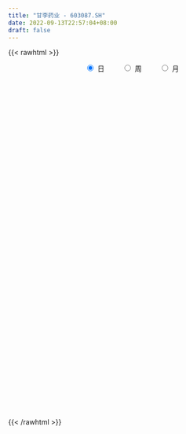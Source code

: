 ```yaml
---
title: "甘李药业 - 603087.SH"
date: 2022-09-13T22:57:04+08:00
draft: false
---
```

{{< rawhtml >}}
    <div style="text-align: center">
        <label style="padding: 1rem;"><input style="margin-right: .5rem" type="radio" name="period" value="D" checked onclick="period_change(this)">日</label>
        <label style="padding: 1rem;"><input style="margin-right: .5rem" type="radio" name="period" value="W" onclick="period_change(this)">周</label>
        <label style="padding: 1rem;"><input style="margin-right: .5rem" type="radio" name="period" value="M" onclick="period_change(this)">月</label>
    </div>
    <div id="chart" style="height: 700px;"></div> 
    <script type="text/javascript">
        const D_v = [45374.05,24464.34,29355.8,53373.84,29315.95,22360.9,14205.19,24825.84,19971.85,15390.8,32191.01,26896.77,29300.33,23049.89,16566.77,22413.13,19061.93,13677.38,20020.02,19465.31,14912.47,16420.29,21993.73,35393.45,21901.98,20282.53,14400.65,9972.54,12718.72,17816.67,30798.23,32948.5,18844.21,19585.31,26246.34,12609.03,16088.64,12137.6,17803.6,11209.15,12378.54,15564.5,13321.1,18346.59,12881.72,25935.8,17657.59,15077.61,17297.18,22917.56,16033.09,12925.66,7371.79,6956.99,10899.66,11182.89,8148.92,7611.0,8315.66,15093.79,23674.26,37574.7,16049.67,12832.89,12739.24,11190.66,8675.81,10751.76,9579.58,11198.13,7270.02,8170.3,14810.31,24939.06,16383.15,32228.49,23124.83,20383.46,19842.15,22817.37,35961.85,27612.09,21386.94,21980.99,35674.36,54474.71,40689.74,28255.15,33873.41,40817.21,63130.26,47433.5,45920.79,85277.79,54655.07,53377.55,54035.98,37147.25,28574.67,24919.33,28128.26,30730.35,44829.43,51350.44,41486.83,29259.61,24139.47,29704.29,25092.83,20540.59,20429.09,24488.84,25642.52,25359.81,28179.42,31616.84,28174.41,32778.06,23789.52,15301.96,19367.09,13417.34,17011.25,12811.41,12200.64,11476.84,26348.51,15525.85,19279.12,17318.61,10239.79,12646.95,9880.09,12696.52,7825.4,7078.4,12611.6,14786.85,9817.06,8116.76,7520.65,6585.69,12886.11,8271.69,12214.44,10295.55,14000.37,10654.86,8635.5,9655.95,7437.42,7258.3,11267.33,9568.87,6914.61,8952.08,8130.75,10454.44,22721.02,12082.88,9681.22,16690.09,16495.07,11134.75,21167.57,14741.57,18587.85,23282.53,12250.04,18546.76,10524.17,9219.59,7532.82,13128.99,21104.2,10065.43,10105.19,10371.26,10778.82,8038.04,13686.37,20359.11,12123.56,15464.09,15873.09,23410.69,16352.5,13403.94,9861.35,11166.08,10596.32,10741.45,9903.18,10557.18,15727.18,8058.87,9930.4,28110.9,12286.66,10712.73,9405.12,12145.34,13453.98,14211.38,26892.76,42462.68,22408.71,16233.03,18856.99,46588.57,19363.84,19633.27,20793.0,21437.84,23851.69,56880.28,49113.58,52957.92,53877.2,68438.3,80928.23,138276.47,92715.76,93395.37,47890.43,49586.75,44301.1,53331.86,57962.25,62992.04,46375.26,42190.7,32358.1,69038.92,41578.08,56779.15,39521.08,29597.83,33604.11,45033.72,24158.21,133959.46,92318.07,40399.59,61217.25,98959.99,62787.8,45614.59,49148.18,32959.04,50579.68,35774.58,28898.22,31191.63,32960.28,29783.26,42172.44,21692.82,28319.76,22538.47,23902.83,27111.8,42597.56,29172.02,21837.15,21939.8,45497.7,29570.78,24797.99,24784.36,55360.63,42908.37,27076.8,23013.98,24817.9,29414.12,25609.76,15932.63,24045.57,23161.36,60958.62,43370.09,27246.54,46490.77,43041.11,33299.4,35376.11,35833.2,31804.33,25172.55,47421.04,36546.82,18644.54,41666.76,30928.28,32024.82,57461.58,94265.01,55805.38,59819.96,28725.63,35472.64,40289.91,48816.31,107517.0,194179.02,137793.72,106145.12,53786.62,68119.07,41431.65,54671.42,40556.25,34650.16,70021.8,90666.09,60857.65,39152.48,44499.71,28661.05,41234.7,35194.88,21349.17,26769.13,25225.41,31678.83,32248.94,30178.1,26296.79,27441.27,24817.11,56161.25,43336.5,29105.0,35940.91,28532.44,37011.94,39449.3,49640.93,58503.27,30077.33,38497.08,30901.06,39297.29,49537.9,29934.21,30810.42,21942.33,25500.96,22832.31,20787.05,26309.91,26081.48,24091.12,43383.61,23387.02,25253.56,38046.11,36452.23,40353.58,53863.58,32626.49,30700.87,59473.71,44686.62,29572.47,44787.28,26719.73,30267.8,44362.4,48435.95,55950.53,53332.85,37709.79,80212.07,43707.63,48322.29,60368.34,52777.59,34584.62,33376.92,30388.98,36519.65,42396.43,36079.14,27322.9,29641.14,46993.57,56545.18,33996.0,30501.2,44718.45,46323.36,35231.37,33926.34,20315.2,20014.0,22639.45,21446.04,35385.6,37718.95,43889.33,29421.84,47512.88,36921.08,48723.41,45040.06,52241.94,47024.95,28009.9,20058.56,27351.2,41412.71,29739.54,25362.52,31514.52,21449.0,23170.65,23393.55,39644.01,23635.81,56385.35,32354.07,34981.82,32096.12,24288.91,45698.13,34537.79,28745.64,46558.34,51027.29,57014.44,45330.0,46814.59,33362.18,34383.74,53215.1,40240.62,58309.54,49642.38,43692.51,43372.5,31385.52,73768.09,63472.9,38471.14,86841.29,58755.15,49823.33,81321.56,77910.08,55272.72,49365.76,36223.6,48892.18,47983.94,27860.87,28198.18,140302.35,49911.9,31521.99,59452.0,28649.6,45749.94,22556.47,36422.12,17586.89,26111.86,35988.35,27013.21,59384.17,30341.8,26527.66,33091.67,24208.7,17179.53,21136.36,26611.19,24640.7,21299.67,18921.81,20690.24,26175.66,22484.36,37594.72,51724.76,54292.29,55442.64,41733.19,33095.88,33927.27,37838.73,33594.68,22191.06,57067.89,33207.45,32291.85,28371.08,37054.54,38962.48]
const D_histogram = [0.0,0.0510541311,-0.2101092037,-0.8633931929,-1.0331769088,-1.2166796502,-1.2968330795,-1.0433992204,-1.0148977265,-0.9651017302,-1.3184606468,-1.7555617521,-1.9061676203,-1.7685996018,-1.5218752209,-1.4574295542,-1.2520185706,-1.1461334489,-0.8088154755,-0.4360911517,-0.2786142852,-0.1162517308,0.1991945322,0.6580563196,0.8302568916,0.5597846333,0.3687335693,0.311303632,0.5198916885,0.8933060271,1.4626528825,1.8369998784,2.0346814789,2.1959771148,1.8257812019,1.6507956568,1.4963610474,1.1425125173,0.6017629627,0.2758913454,0.2415538333,0.0548746411,-0.0568078906,-0.3707705643,-0.5989329575,-0.1128805471,0.2633661565,0.5064308436,0.3885565605,0.4549884544,0.3522608649,0.0938446503,-0.0452431166,-0.1053346788,-0.2471780428,-0.4571517091,-0.5293003886,-0.501140028,-0.4378835129,-0.5055570807,-0.7692961155,-1.2028874797,-1.6083395885,-1.8276446128,-1.6689163417,-1.3690203842,-1.1629990089,-0.863145161,-0.5112105461,-0.1815689787,-0.0174220556,0.1033539631,0.393319267,0.6724003136,1.0038017361,1.5614870764,1.8555139037,2.0814285442,2.0298085598,1.9414374171,2.0038230385,1.9550278459,1.9425005455,1.9042622428,2.1156072861,1.7335822482,1.7040956065,1.4350241353,1.611189796,2.0101183314,2.8563045668,3.258678334,3.9312704401,3.5209432399,3.941234326,3.8734390291,2.4976143246,1.4156204277,0.4404612004,-0.4335749838,-0.679861324,-0.7064880533,-0.0882708035,-0.013868099,-0.7570754093,-1.3785548804,-2.1349910729,-2.7732280059,-2.519026252,-2.3576039289,-2.4750407577,-2.7605691626,-2.5634934898,-2.0933081318,-1.3690732962,-0.6276640368,-0.3692218028,-0.6789183302,-1.2178028255,-1.3970623521,-1.6810355018,-1.9844817646,-2.3862787062,-2.227799473,-2.2146906667,-2.094330987,-2.5049797436,-2.5504944122,-2.8522616027,-3.0019525232,-2.8221031179,-2.4138111909,-2.1124485167,-2.0039620534,-1.6818053555,-1.3032349463,-0.7651434292,-0.2147958591,0.157243372,0.4723277568,0.5050147594,0.6386337372,0.9336303172,1.1373227124,1.2973207518,1.5213342363,1.8538619155,1.9308896633,1.7850911797,1.6372210386,1.4984542284,1.1969446226,0.5895284811,0.4309710187,0.3185719322,0.1171019862,-0.0335366882,0.0311564343,0.4960253879,0.6967355773,0.7752879774,0.9373152829,0.80726659,0.7773727775,1.0640436989,1.0926128014,0.9822241777,0.3390112565,-0.1208439346,-0.6360361305,-0.7681678584,-0.8659546831,-0.9325622485,-0.6651325887,-0.2627411343,-0.0425896089,0.0710391224,0.0454125412,-0.1664504208,-0.2295628556,-0.0418090936,0.2896066096,0.4600989305,0.4099750635,0.4791752358,0.6918359928,0.5541118551,0.2754821841,0.0980125782,-0.1212056173,-0.2252731304,-0.1229240882,-0.1017751627,-0.1860044302,-0.4782239553,-0.5831797717,-0.721560811,-1.2032070619,-1.3672165318,-1.2885147787,-1.2292683857,-1.28462854,-0.9662881551,-0.7606951034,-0.7949959815,-1.0596488016,-1.0899087336,-1.0859716709,-1.0730098955,-1.3091724845,-1.3344821692,-1.3528148655,-1.3282686134,-1.2285191346,-1.0617265369,-1.1138687438,-1.1767093706,-1.2530429244,-1.3482068833,-1.4464737105,-1.3282771259,-0.8465541733,-0.7531692778,-0.9561436963,-1.072951177,-0.921689299,-0.7620359913,-0.6031173775,-0.2780313599,0.1048030088,0.4173714015,0.5875133833,0.6530216511,1.03603651,1.3065247234,1.5403802733,1.6251006884,1.5686340213,1.6279135689,1.536580845,1.3993579722,1.581353281,1.369542902,1.2513747606,1.4083931896,1.7162412251,1.7743830401,1.6197821646,1.5730144472,1.4644273827,1.4502739472,1.3293729403,1.1378526013,1.0243876443,0.849864081,0.6525782637,0.3637263513,0.200912482,-0.0126722855,-0.0968824094,-0.2555501007,-0.2796785876,-0.0490995759,0.0808990242,0.1312839946,0.1849877424,0.3747427489,0.4130561333,0.2673451073,0.3266649545,0.4863892888,0.4927943865,0.4705660901,0.4381417853,0.3062159761,0.1117606259,-0.1259879694,-0.217301093,-0.3321646265,-0.4460762211,-0.6934400639,-0.9122604533,-0.9937028846,-1.1739582681,-1.1596010697,-1.0481775568,-0.9636060707,-0.9217145743,-0.7669086322,-0.5738625888,-0.3133297499,-0.2251047329,-0.1105064319,0.0589007549,0.2000394004,0.2568929698,0.3811586853,0.5945390901,0.6719063923,0.576111398,0.5305672116,0.4857886575,0.4599609115,0.4954563551,0.6761643926,1.0377066502,1.1447445932,1.0132063452,0.8975398256,0.6388477001,0.4679026506,0.394312084,0.3368371954,0.2763922709,0.3602141979,0.4526635109,0.454659339,0.4141360291,0.2632654536,0.1845572933,0.0060893487,-0.1745102594,-0.2617033858,-0.2220043693,-0.2664437771,-0.2751669833,-0.2029836228,-0.1331887017,-0.1486562657,-0.176848099,-0.1645474281,-0.0428973085,-0.0408687433,-0.0302287041,-0.0006401448,0.0022611126,0.0469902947,0.0854902296,-0.010400791,-0.2320618821,-0.3736238336,-0.5020192616,-0.5613186029,-0.6380159447,-0.7992771505,-0.8743543739,-0.9807439033,-0.9406791448,-0.9619383317,-0.8964355479,-0.7715608817,-0.6097934263,-0.426887147,-0.2808282312,-0.2918782653,-0.2820939568,-0.1844543797,-0.1366405737,-0.1088499334,-0.0392967984,0.1441349937,0.1911646536,0.2767961751,0.1906879604,0.2294831613,0.2999744681,0.3840387769,0.4598411088,0.4469475128,0.4202379055,0.2800118991,0.0108928478,-0.2687714845,-0.3866099505,-0.2076985409,-0.1452567565,-0.2666099608,-0.2434751609,-0.1387322109,-0.0046060457,0.0981584977,0.1188576531,0.1850430308,0.2586162249,0.2130346607,0.1431745388,0.0786637158,0.149619884,0.1974006923,0.2021739035,0.2073595432,0.1073982622,-0.0413463622,-0.1949068196,-0.1834474634,-0.2091383498,-0.1714133684,-0.1095673558,-0.0553785679,-0.0789030571,-0.0469772556,-0.1343870351,-0.1947027357,-0.4277982982,-0.5977268311,-0.5627162958,-0.5733907343,-0.3708787681,-0.1089722382,0.0547887123,0.1840623127,0.2940963086,0.3658493487,0.4651729137,0.4989290245,0.4548586522,0.3939141535,0.3438355797,0.2928364384,0.3268674685,0.3682687914,0.2096161686,0.1503927403,0.1415733567,0.1408733685,0.1807159675,0.2600619641,0.3198487913,0.3801057785,0.4283360476,0.4795635139,0.5135748755,0.4693862028,0.4827290262,0.4633232396,0.4393069508,0.4305275386,0.4314154539,0.4871106117,0.4569798831,0.3812512245,0.2813198926,0.2295284254,0.3039139111,0.3194136578,0.3188006156,0.3335591574,0.3659910437,0.3029431474,0.3817760904,0.3518051519,0.2824871115,0.1461864495,0.0857570305,0.0503275236,-0.119575996,-0.2363125561,-0.287539903,-0.6038822299,-0.7506219671,-0.7688913952,-0.6394721094,-0.5427884935,-0.5183173992,-0.5009185812,-0.4883610856,-0.4477507694,-0.3932185407,-0.3938259057,-0.3846682405,-0.4717398054,-0.5030818034,-0.4239518272,-0.2494058846,-0.1104286258,-0.0077988004,0.0213763667,0.1005744711,0.1786652864,0.1883817232,0.172810835,0.1615961979,0.1137646026,0.066290155,0.0175481011,-0.0518095029,-0.1469272023,-0.2113882451,-0.2374570993,-0.2350019817,-0.1772474304,-0.148720829,-0.1249921243,-0.0816171284,-0.1065117112,-0.1005346063,-0.0746537401,-0.0764129235,-0.0077997754,0.0904933466]
const D_fast = [0.0,0.0638176638,-0.2498729718,-1.1190052593,-1.5470832024,-2.0347558564,-2.4391175555,-2.4465335016,-2.6717564393,-2.8632358756,-3.5462099538,-4.4222014971,-5.0493492704,-5.3539311524,-5.4876755767,-5.7875872986,-5.8951809576,-6.0758291981,-5.9407150936,-5.6770135577,-5.5891902626,-5.4558906408,-5.0906457447,-4.4672698775,-4.0875050826,-4.2180311825,-4.3168988542,-4.2965028835,-3.9579419049,-3.3612010596,-2.4261909835,-1.592594018,-0.8862420478,-0.1759521332,-0.0897027456,0.1480106235,0.367666276,0.2994458752,-0.0908629388,-0.3477617197,-0.3217107735,-0.4946713053,-0.6205558097,-1.0272111245,-1.4051067571,-0.9472744834,-0.5051862407,-0.1355138427,-0.1562489856,0.0239300219,0.0092676486,-0.2256874034,-0.3760859495,-0.4625111814,-0.6661490561,-0.9904106497,-1.1948844264,-1.2920090728,-1.3382234359,-1.5322862739,-1.9883493376,-2.7226625716,-3.5301995775,-4.2064157551,-4.4649165694,-4.5072757079,-4.5920040848,-4.5079365273,-4.2838045488,-3.9995552261,-3.8397638169,-3.6931493074,-3.3048541868,-2.8576730617,-2.2753212052,-1.3272640959,-0.5693587926,0.1769129839,0.6327451395,1.029733351,1.5930747321,2.0330365009,2.5061343369,2.9439615949,3.6842084597,3.7355789839,4.1321162438,4.2218008065,4.8007639162,5.7022220344,7.2624844116,8.4795277622,10.1349374784,10.6048460881,12.0104457558,12.9110102161,12.1595890928,11.4315003028,10.5664563756,9.5840264455,9.1677747743,8.9645260317,9.5606755805,9.6316112603,8.6991350977,7.7330169064,6.4428329457,5.1112890113,4.7357342022,4.3077555431,3.5715585248,2.5958878293,2.1520901297,2.0989484547,2.4809149662,3.0654082164,3.2315449997,2.7521188898,1.9087836881,1.3802585735,0.6760265484,-0.1235401556,-1.1219067737,-1.5203774088,-2.0609412692,-2.4641643362,-3.5010580288,-4.1841963004,-5.1990288915,-6.0992079428,-6.624884317,-6.8200451877,-7.0467946427,-7.4392986927,-7.5375933337,-7.4848316611,-7.1380260013,-6.641377396,-6.2300273218,-5.7968609979,-5.6379203054,-5.3446428933,-4.816238734,-4.3282156607,-3.8438874333,-3.2395403899,-2.4435472317,-1.8837970681,-1.5833227568,-1.3218876382,-1.0860408913,-1.0883143415,-1.5483483627,-1.5991630704,-1.6319191739,-1.8041136233,-1.9631364698,-1.8906542387,-1.3017789382,-0.9268848544,-0.6545104599,-0.2581543337,-0.1863863791,-0.0219369973,0.5307448489,0.8324671517,0.9676345724,0.4091744653,-0.0808917094,-0.7550929379,-1.0792666304,-1.3935421259,-1.6932902535,-1.5921437408,-1.25543757,-1.0459334468,-0.914544935,-0.9288183808,-1.182293948,-1.3027970967,-1.1254956081,-0.7216782525,-0.436161199,-0.3837913001,-0.1947973189,0.1908224364,0.1916262624,-0.0181328626,-0.1710993239,-0.4206189238,-0.5810047195,-0.5093866993,-0.5136815645,-0.6444119396,-1.0561874535,-1.3069382128,-1.6257094549,-2.4081574712,-2.9139710741,-3.1573980157,-3.4054687191,-3.7819860084,-3.7052176623,-3.6897983864,-3.9228482599,-4.4524132803,-4.7551503957,-5.0227062508,-5.2779969493,-5.8414526595,-6.2003828864,-6.5569192992,-6.8644402003,-7.0718205052,-7.1704595417,-7.5010689345,-7.858086904,-8.2476811889,-8.6798968686,-9.1397821235,-9.3536548203,-9.083570411,-9.178477835,-9.6204881776,-10.0055334525,-10.0846938992,-10.1155495894,-10.10741032,-9.8518321423,-9.4427970214,-9.0258857783,-8.7088654508,-8.4801017702,-7.8380777838,-7.2409583895,-6.6220077713,-6.1310121841,-5.7953203459,-5.3290624061,-5.0362499186,-4.8236332984,-4.2462996694,-4.1157243229,-3.9210487741,-3.4119320477,-2.6750237059,-2.1732861309,-1.9229414653,-1.5764555709,-1.3189357896,-0.9705207383,-0.7590785102,-0.6661356989,-0.5235037448,-0.4855612879,-0.5197025392,-0.7176228638,-0.8302086126,-1.0469614515,-1.1553921777,-1.3779473942,-1.471995528,-1.2536914103,-1.1034680542,-1.0202620851,-0.9203114017,-0.6368707079,-0.4952932902,-0.5741680394,-0.4331819535,-0.151860297,-0.0222566027,0.0731566234,0.1502677649,0.0948959497,-0.0716192439,-0.3408648316,-0.4865032285,-0.6844079186,-0.9098385684,-1.3305624272,-1.7774479299,-2.1073160824,-2.5810610329,-2.856604102,-3.0072249783,-3.1635550098,-3.3520921569,-3.389013373,-3.3394329767,-3.1572325754,-3.1252837416,-3.0383120485,-2.854179673,-2.6630311774,-2.5419543655,-2.3223989788,-1.9603838014,-1.7150399011,-1.6668070459,-1.5797094295,-1.5030408191,-1.4138783373,-1.2545188049,-0.9047696693,-0.2838007491,0.1094233422,0.2311866805,0.3399051172,0.2409249168,0.1869555299,0.2119429843,0.2386773946,0.2473305378,0.4212060142,0.626821205,0.7424818678,0.8054925652,0.7204383531,0.6878695162,0.5109239087,0.2866967358,0.1340777629,0.1182756871,0.007225335,-0.070289617,-0.0488521621,-0.0123544165,-0.0649860469,-0.1373899049,-0.1662260911,-0.0553002986,-0.0634889193,-0.0604060561,-0.030977533,-0.0275109974,0.0289657583,0.0888382506,-0.0096529676,-0.2893295294,-0.5242974392,-0.7781976826,-0.9778266747,-1.2140280027,-1.5751084961,-1.8687743129,-2.2203498182,-2.4154548458,-2.6771986157,-2.8358047189,-2.9038202731,-2.8945011743,-2.8183166817,-2.7424648237,-2.8264844241,-2.8872236048,-2.8356976226,-2.82204396,-2.8214658031,-2.7617368677,-2.5422713271,-2.4474505039,-2.2926199386,-2.3310561631,-2.2348901719,-2.0894052481,-1.9093312451,-1.718568636,-1.6197253538,-1.5413754848,-1.6115985163,-1.8779943557,-2.2248515591,-2.4393425127,-2.3123557383,-2.2862281431,-2.4742338376,-2.5119678279,-2.4419079306,-2.3089332768,-2.181629109,-2.1312155404,-2.0187694049,-1.8805421546,-1.8728650536,-1.9069315408,-1.9517764349,-1.8434152957,-1.7462843143,-1.6909676272,-1.6339421018,-1.7070538171,-1.8661350321,-2.0684221945,-2.1028247041,-2.1808001779,-2.1859285386,-2.1514743649,-2.111130219,-2.1543804725,-2.1341989848,-2.2552055232,-2.3641969076,-2.7042420447,-3.0236022854,-3.1292708241,-3.2832929461,-3.173500672,-2.9388372017,-2.761379073,-2.5860898945,-2.4025318214,-2.2393164442,-2.0236996507,-1.8652112837,-1.795566993,-1.7580329533,-1.7221526322,-1.6999426639,-1.5841947668,-1.450726246,-1.5569748266,-1.5786000698,-1.5520261142,-1.5175077603,-1.4324861695,-1.2881246819,-1.1483756568,-0.993092225,-0.837777944,-0.6666595992,-0.5042545187,-0.4310966407,-0.2970715608,-0.2006465375,-0.1148360885,-0.0159836161,0.0927581627,0.2702309733,0.3543452156,0.373929363,0.3443280043,0.3499186435,0.500282607,0.5956357681,0.6747228798,0.7728712109,0.8968008582,0.9094887487,1.0837657143,1.1417460637,1.1430498012,1.0432957516,1.0043055903,0.9814579642,0.7816604457,0.6058457465,0.4827334239,0.0154205395,-0.3189746894,-0.5294669664,-0.5599157079,-0.5989292153,-0.7040374708,-0.8118682981,-0.9214010739,-0.9927284501,-1.0365008566,-1.135564698,-1.2225740929,-1.4275806092,-1.584693058,-1.6115510387,-1.4993565672,-1.3879864649,-1.2873063395,-1.2527870807,-1.1484453585,-1.0256882217,-0.9688763541,-0.9412445336,-0.9120601211,-0.9314505658,-0.9623524747,-1.0067075033,-1.089017483,-1.2208669829,-1.3381750871,-1.4236082161,-1.4799035939,-1.4664609003,-1.4751145061,-1.4826338325,-1.4596631187,-1.5111856292,-1.5303421759,-1.5231247447,-1.5439871591,-1.4773239548,-1.3564074962]
const D_slow = [0.0,0.0127635328,-0.0397637682,-0.2556120664,-0.5139062936,-0.8180762061,-1.142284476,-1.4031342811,-1.6568587128,-1.8981341453,-2.227749307,-2.666639745,-3.1431816501,-3.5853315506,-3.9658003558,-4.3301577443,-4.643162387,-4.9296957492,-5.1318996181,-5.240922406,-5.3105759773,-5.33963891,-5.289840277,-5.1253261971,-4.9177619742,-4.7778158158,-4.6856324235,-4.6078065155,-4.4778335934,-4.2545070866,-3.888843866,-3.4295938964,-2.9209235267,-2.371929248,-1.9154839475,-1.5027850333,-1.1286947714,-0.8430666421,-0.6926259014,-0.6236530651,-0.5632646068,-0.5495459465,-0.5637479191,-0.6564405602,-0.8061737996,-0.8343939364,-0.7685523972,-0.6419446863,-0.5448055462,-0.4310584326,-0.3429932164,-0.3195320538,-0.3308428329,-0.3571765026,-0.4189710133,-0.5332589406,-0.6655840377,-0.7908690447,-0.900339923,-1.0267291932,-1.219053222,-1.519775092,-1.9218599891,-2.3787711423,-2.7960002277,-3.1382553237,-3.429005076,-3.6447913662,-3.7725940027,-3.8179862474,-3.8223417613,-3.7965032705,-3.6981734538,-3.5300733754,-3.2791229413,-2.8887511722,-2.4248726963,-1.9045155603,-1.3970634203,-0.911704066,-0.4107483064,0.0780086551,0.5636337914,1.0396993521,1.5686011736,2.0019967357,2.4280206373,2.7867766712,3.1895741202,3.692103703,4.4061798447,5.2208494282,6.2036670382,7.0839028482,8.0692114297,9.037571187,9.6619747682,10.0158798751,10.1259951752,10.0176014292,9.8476360983,9.6710140849,9.6489463841,9.6454793593,9.456210507,9.1115717869,8.5778240186,7.8845170172,7.2547604542,6.665359472,6.0465992825,5.3564569919,4.7155836195,4.1922565865,3.8499882625,3.6930722532,3.6007668025,3.43103722,3.1265865136,2.7773209256,2.3570620501,1.860941609,1.2643719324,0.7074220642,0.1537493975,-0.3698333492,-0.9960782851,-1.6337018882,-2.3467672888,-3.0972554196,-3.8027811991,-4.4062339968,-4.934346126,-5.4353366394,-5.8557879782,-6.1815967148,-6.3728825721,-6.4265815369,-6.3872706939,-6.2691887547,-6.1429350648,-5.9832766305,-5.7498690512,-5.4655383731,-5.1412081852,-4.7608746261,-4.2974091472,-3.8146867314,-3.3684139365,-2.9591086768,-2.5844951197,-2.2852589641,-2.1378768438,-2.0301340891,-1.9504911061,-1.9212156095,-1.9295997816,-1.921810673,-1.797804326,-1.6236204317,-1.4297984373,-1.1954696166,-0.9936529691,-0.7993097747,-0.53329885,-0.2601456497,-0.0145896053,0.0701632089,0.0399522252,-0.1190568074,-0.311098772,-0.5275874428,-0.7607280049,-0.9270111521,-0.9926964357,-1.0033438379,-0.9855840573,-0.974230922,-1.0158435272,-1.0732342411,-1.0836865145,-1.0112848621,-0.8962601295,-0.7937663636,-0.6739725547,-0.5010135565,-0.3624855927,-0.2936150467,-0.2691119021,-0.2994133064,-0.3557315891,-0.3864626111,-0.4119064018,-0.4584075093,-0.5779634982,-0.7237584411,-0.9041486438,-1.2049504093,-1.5467545423,-1.868883237,-2.1762003334,-2.4973574684,-2.7389295072,-2.929103283,-3.1278522784,-3.3927644788,-3.6652416622,-3.9367345799,-4.2049870538,-4.5322801749,-4.8659007172,-5.2041044336,-5.5361715869,-5.8433013706,-6.1087330048,-6.3872001908,-6.6813775334,-6.9946382645,-7.3316899853,-7.693308413,-8.0253776944,-8.2370162378,-8.4253085572,-8.6643444813,-8.9325822755,-9.1630046003,-9.3535135981,-9.5042929425,-9.5738007824,-9.5476000302,-9.4432571798,-9.296378834,-9.1331234213,-8.8741142938,-8.5474831129,-8.1623880446,-7.7561128725,-7.3639543672,-6.9569759749,-6.5728307637,-6.2229912706,-5.8276529504,-5.4852672249,-5.1724235347,-4.8203252373,-4.391264931,-3.947669171,-3.5427236299,-3.1494700181,-2.7833631724,-2.4207946856,-2.0884514505,-1.8039883002,-1.5478913891,-1.3354253689,-1.1722808029,-1.0813492151,-1.0311210946,-1.034289166,-1.0585097683,-1.1223972935,-1.1923169404,-1.2045918344,-1.1843670784,-1.1515460797,-1.1052991441,-1.0116134569,-0.9083494235,-0.8415131467,-0.7598469081,-0.6382495859,-0.5150509892,-0.3974094667,-0.2878740204,-0.2113200263,-0.1833798699,-0.2148768622,-0.2692021355,-0.3522432921,-0.4637623474,-0.6371223633,-0.8651874766,-1.1136131978,-1.4071027648,-1.6970030323,-1.9590474215,-2.1999489391,-2.4303775827,-2.6221047408,-2.765570388,-2.8439028254,-2.9001790087,-2.9278056166,-2.9130804279,-2.8630705778,-2.7988473354,-2.703557664,-2.5549228915,-2.3869462934,-2.2429184439,-2.110276641,-1.9888294766,-1.8738392488,-1.74997516,-1.5809340619,-1.3215073993,-1.035321251,-0.7820196647,-0.5576347083,-0.3979227833,-0.2809471207,-0.1823690997,-0.0981598008,-0.0290617331,0.0609918164,0.1741576941,0.2878225289,0.3913565361,0.4571728995,0.5033122229,0.50483456,0.4612069952,0.3957811487,0.3402800564,0.2736691121,0.2048773663,0.1541314606,0.1208342852,0.0836702188,0.039458194,-0.001678663,-0.0124029901,-0.0226201759,-0.030177352,-0.0303373882,-0.02977211,-0.0180245363,0.0033480211,0.0007478233,-0.0572676472,-0.1506736056,-0.276178421,-0.4165080717,-0.5760120579,-0.7758313456,-0.994419939,-1.2396059149,-1.4747757011,-1.715260284,-1.939369171,-2.1322593914,-2.284707748,-2.3914295347,-2.4616365925,-2.5346061588,-2.605129648,-2.6512432429,-2.6854033863,-2.7126158697,-2.7224400693,-2.6864063209,-2.6386151575,-2.5694161137,-2.5217441236,-2.4643733333,-2.3893797162,-2.293370022,-2.1784097448,-2.0666728666,-1.9616133902,-1.8916104154,-1.8888872035,-1.9560800746,-2.0527325622,-2.1046571975,-2.1409713866,-2.2076238768,-2.268492667,-2.3031757197,-2.3043272311,-2.2797876067,-2.2500731934,-2.2038124357,-2.1391583795,-2.0858997143,-2.0501060796,-2.0304401507,-1.9930351797,-1.9436850066,-1.8931415307,-1.8413016449,-1.8144520794,-1.8247886699,-1.8735153748,-1.9193772407,-1.9716618281,-2.0145151702,-2.0419070092,-2.0557516511,-2.0754774154,-2.0872217293,-2.1208184881,-2.169494172,-2.2764437465,-2.4258754543,-2.5665545283,-2.7099022118,-2.8026219039,-2.8298649634,-2.8161677853,-2.7701522072,-2.69662813,-2.6051657929,-2.4888725644,-2.3641403083,-2.2504256452,-2.1519471069,-2.0659882119,-1.9927791023,-1.9110622352,-1.8189950374,-1.7665909952,-1.7289928101,-1.6935994709,-1.6583811288,-1.613202137,-1.5481866459,-1.4682244481,-1.3731980035,-1.2661139916,-1.1462231131,-1.0178293942,-0.9004828435,-0.779800587,-0.6639697771,-0.5541430394,-0.4465111547,-0.3386572912,-0.2168796383,-0.1026346675,-0.0073218614,0.0630081117,0.1203902181,0.1963686959,0.2762221103,0.3559222642,0.4393120535,0.5308098145,0.6065456013,0.7019896239,0.7899409119,0.8605626897,0.8971093021,0.9185485597,0.9311304406,0.9012364416,0.8421583026,0.7702733269,0.6193027694,0.4316472776,0.2394244288,0.0795564015,-0.0561407219,-0.1857200717,-0.310949717,-0.4330399883,-0.5449776807,-0.6432823159,-0.7417387923,-0.8379058524,-0.9558408038,-1.0816112546,-1.1875992114,-1.2499506826,-1.277557839,-1.2795075391,-1.2741634475,-1.2490198297,-1.2043535081,-1.1572580773,-1.1140553685,-1.0736563191,-1.0452151684,-1.0286426297,-1.0242556044,-1.0372079801,-1.0739397807,-1.126786842,-1.1861511168,-1.2449016122,-1.2892134698,-1.3263936771,-1.3576417082,-1.3780459903,-1.4046739181,-1.4298075696,-1.4484710047,-1.4675742355,-1.4695241794,-1.4469008427]
const D_data = [['2020-08-24', 153.87, 143.6, 140.0, 153.88],['2020-08-25', 144.9, 144.4, 142.4, 145.79],['2020-08-26', 143.07, 139.85, 139.8, 145.85],['2020-08-27', 138.3, 132.0, 129.92, 139.7],['2020-08-28', 132.05, 135.01, 130.05, 135.45],['2020-08-31', 133.85, 132.88, 132.81, 136.0],['2020-09-01', 131.03, 132.31, 131.03, 132.77],['2020-09-02', 132.55, 135.84, 132.55, 136.77],['2020-09-03', 135.84, 132.74, 132.5, 135.84],['2020-09-04', 130.03, 132.17, 129.12, 132.65],['2020-09-07', 130.28, 125.08, 124.81, 131.8],['2020-09-08', 125.08, 120.3, 119.19, 125.99],['2020-09-09', 118.0, 120.41, 114.51, 123.49],['2020-09-10', 121.1, 122.03, 120.8, 125.6],['2020-09-11', 123.0, 122.58, 122.28, 125.53],['2020-09-14', 124.0, 119.35, 118.01, 124.0],['2020-09-15', 119.34, 120.12, 116.01, 121.5],['2020-09-16', 119.09, 118.07, 117.5, 121.3],['2020-09-17', 117.44, 120.67, 116.01, 121.16],['2020-09-18', 122.65, 121.8, 120.03, 124.83],['2020-09-21', 121.0, 119.5, 118.9, 121.49],['2020-09-22', 118.8, 119.51, 117.5, 122.1],['2020-09-23', 119.57, 122.0, 118.59, 123.11],['2020-09-24', 121.27, 125.5, 121.0, 126.24],['2020-09-25', 125.61, 123.5, 122.68, 126.94],['2020-09-28', 122.6, 117.55, 117.55, 123.01],['2020-09-29', 117.6, 116.99, 115.5, 118.6],['2020-09-30', 117.01, 117.6, 116.7, 118.8],['2020-10-09', 119.0, 121.03, 119.0, 121.18],['2020-10-12', 121.03, 124.62, 121.03, 125.03],['2020-10-13', 124.2, 130.0, 124.0, 131.3],['2020-10-14', 130.1, 130.92, 128.13, 135.0],['2020-10-15', 130.0, 131.36, 128.5, 132.72],['2020-10-16', 130.83, 133.2, 130.6, 135.0],['2020-10-19', 134.0, 127.28, 127.08, 135.17],['2020-10-20', 126.61, 129.4, 126.28, 129.65],['2020-10-21', 129.45, 129.84, 128.5, 133.36],['2020-10-22', 129.85, 126.88, 126.58, 129.85],['2020-10-23', 126.85, 122.7, 122.01, 128.24],['2020-10-26', 121.11, 123.3, 118.65, 123.45],['2020-10-27', 121.91, 126.1, 121.91, 126.48],['2020-10-28', 124.0, 123.63, 122.24, 124.98],['2020-10-29', 120.5, 123.68, 120.5, 124.61],['2020-10-30', 123.18, 119.73, 119.73, 123.19],['2020-11-02', 119.03, 118.84, 117.85, 120.88],['2020-11-03', 118.83, 128.09, 118.2, 129.7],['2020-11-04', 128.0, 129.0, 126.55, 130.02],['2020-11-05', 130.15, 129.22, 127.78, 131.35],['2020-11-06', 128.68, 125.31, 124.3, 128.68],['2020-11-09', 125.31, 127.75, 123.53, 128.41],['2020-11-10', 127.89, 125.8, 125.68, 129.29],['2020-11-11', 126.01, 123.0, 121.89, 126.43],['2020-11-12', 122.88, 123.39, 122.03, 124.3],['2020-11-13', 122.6, 123.73, 121.35, 124.1],['2020-11-16', 124.15, 121.96, 121.51, 124.89],['2020-11-17', 121.7, 119.8, 119.08, 121.96],['2020-11-18', 119.88, 120.28, 119.88, 121.97],['2020-11-19', 120.28, 120.9, 119.2, 121.2],['2020-11-20', 120.3, 121.09, 120.3, 122.7],['2020-11-23', 120.38, 118.92, 118.03, 121.09],['2020-11-24', 114.1, 114.89, 114.1, 118.5],['2020-11-25', 114.29, 109.88, 106.0, 114.99],['2020-11-26', 109.88, 106.58, 106.02, 109.88],['2020-11-27', 106.1, 105.53, 104.0, 107.49],['2020-11-30', 105.54, 108.33, 105.5, 108.88],['2020-12-01', 108.33, 109.7, 107.63, 111.88],['2020-12-02', 109.4, 108.41, 108.1, 110.32],['2020-12-03', 108.41, 109.64, 108.05, 111.11],['2020-12-04', 109.34, 110.98, 108.5, 111.11],['2020-12-07', 111.31, 111.73, 111.0, 113.13],['2020-12-08', 111.71, 110.37, 110.21, 112.31],['2020-12-09', 109.91, 110.09, 109.6, 111.98],['2020-12-10', 109.12, 112.99, 108.11, 113.2],['2020-12-11', 113.0, 114.31, 112.66, 117.05],['2020-12-14', 114.0, 116.81, 111.17, 117.12],['2020-12-15', 117.81, 122.65, 117.26, 124.9],['2020-12-16', 122.65, 122.65, 121.5, 126.66],['2020-12-17', 122.52, 124.48, 122.52, 125.8],['2020-12-18', 123.95, 122.89, 122.68, 126.39],['2020-12-21', 122.0, 123.48, 118.41, 124.44],['2020-12-22', 124.34, 126.79, 124.3, 129.4],['2020-12-23', 127.5, 127.0, 126.2, 130.89],['2020-12-24', 126.79, 128.9, 125.35, 130.5],['2020-12-25', 128.94, 130.1, 127.12, 130.2],['2020-12-28', 130.97, 135.5, 128.53, 135.77],['2020-12-29', 135.7, 129.4, 129.01, 143.27],['2020-12-30', 129.38, 134.4, 125.26, 134.58],['2020-12-31', 132.05, 132.22, 130.03, 135.5],['2021-01-04', 132.2, 139.2, 129.0, 139.2],['2021-01-05', 137.1, 145.5, 137.1, 145.5],['2021-01-06', 146.99, 157.02, 146.76, 159.9],['2021-01-07', 157.27, 157.99, 150.01, 160.58],['2021-01-08', 156.0, 168.0, 155.01, 168.01],['2021-01-11', 168.6, 159.08, 154.44, 181.28],['2021-01-12', 160.0, 173.6, 155.49, 173.75],['2021-01-13', 173.65, 172.8, 165.89, 179.74],['2021-01-14', 169.0, 156.38, 156.23, 171.48],['2021-01-15', 155.6, 156.37, 150.5, 159.9],['2021-01-18', 154.0, 154.31, 151.17, 159.59],['2021-01-19', 153.2, 152.0, 151.88, 158.32],['2021-01-20', 151.9, 157.8, 151.9, 158.6],['2021-01-21', 156.28, 160.65, 155.94, 162.61],['2021-01-22', 160.98, 171.4, 157.0, 171.52],['2021-01-25', 171.23, 167.8, 165.6, 178.87],['2021-01-26', 163.9, 156.79, 156.66, 165.97],['2021-01-27', 155.99, 155.08, 149.26, 158.14],['2021-01-28', 152.41, 149.5, 149.49, 155.0],['2021-01-29', 151.0, 146.4, 143.0, 154.48],['2021-02-01', 147.69, 155.5, 146.5, 155.5],['2021-02-02', 155.8, 154.5, 152.7, 157.3],['2021-02-03', 155.18, 150.09, 150.0, 156.5],['2021-02-04', 147.69, 145.6, 143.0, 150.69],['2021-02-05', 148.59, 149.99, 147.35, 153.68],['2021-02-08', 152.0, 153.99, 145.11, 155.5],['2021-02-09', 153.53, 159.6, 151.8, 162.54],['2021-02-10', 158.2, 163.53, 158.2, 166.0],['2021-02-18', 168.0, 160.31, 159.0, 168.0],['2021-02-19', 161.0, 153.13, 150.6, 161.44],['2021-02-22', 152.65, 147.66, 147.65, 153.25],['2021-02-23', 147.66, 149.59, 147.01, 151.3],['2021-02-24', 148.1, 146.15, 144.5, 150.15],['2021-02-25', 147.0, 143.14, 143.0, 147.5],['2021-02-26', 141.0, 138.46, 136.4, 142.02],['2021-03-01', 140.0, 143.11, 138.79, 143.18],['2021-03-02', 143.28, 140.03, 139.2, 144.29],['2021-03-03', 140.0, 139.99, 137.99, 140.88],['2021-03-04', 139.53, 130.6, 130.2, 139.53],['2021-03-05', 129.8, 131.72, 126.41, 133.1],['2021-03-08', 131.73, 125.11, 125.07, 133.65],['2021-03-09', 124.91, 123.05, 122.69, 127.48],['2021-03-10', 125.0, 124.43, 123.22, 126.0],['2021-03-11', 124.1, 126.2, 123.9, 127.47],['2021-03-12', 126.5, 124.3, 123.4, 126.74],['2021-03-15', 123.2, 120.6, 120.0, 123.97],['2021-03-16', 121.99, 122.16, 120.4, 122.34],['2021-03-17', 122.21, 122.71, 121.04, 123.43],['2021-03-18', 122.72, 125.47, 122.71, 126.76],['2021-03-19', 123.5, 127.27, 123.0, 127.28],['2021-03-22', 126.9, 126.6, 125.5, 128.8],['2021-03-23', 126.5, 127.1, 125.14, 128.15],['2021-03-24', 127.0, 124.01, 123.8, 127.85],['2021-03-25', 124.5, 125.32, 122.08, 125.72],['2021-03-26', 126.0, 128.3, 125.33, 128.68],['2021-03-29', 128.3, 128.54, 126.8, 129.5],['2021-03-30', 127.38, 129.2, 127.37, 132.7],['2021-03-31', 130.0, 131.47, 128.2, 131.5],['2021-04-01', 131.0, 135.05, 130.81, 136.19],['2021-04-02', 135.26, 133.9, 133.0, 136.48],['2021-04-06', 133.99, 131.9, 131.21, 134.02],['2021-04-07', 132.27, 132.0, 128.65, 132.99],['2021-04-08', 130.82, 132.2, 130.21, 133.45],['2021-04-09', 132.0, 129.7, 129.68, 133.27],['2021-04-12', 129.0, 123.8, 123.57, 130.13],['2021-04-13', 123.5, 127.46, 123.3, 128.45],['2021-04-14', 128.32, 127.32, 126.08, 129.0],['2021-04-15', 125.44, 125.25, 123.58, 127.0],['2021-04-16', 126.89, 124.69, 124.0, 128.0],['2021-04-19', 124.0, 126.88, 122.41, 127.5],['2021-04-20', 126.5, 133.28, 124.54, 134.76],['2021-04-21', 133.0, 132.01, 131.58, 134.96],['2021-04-22', 132.5, 131.61, 130.0, 133.2],['2021-04-23', 132.3, 133.81, 131.5, 136.5],['2021-04-26', 135.0, 130.78, 130.29, 136.5],['2021-04-27', 129.08, 132.11, 127.31, 132.65],['2021-04-28', 132.09, 137.42, 132.09, 137.43],['2021-04-29', 137.88, 135.85, 134.1, 137.9],['2021-04-30', 135.35, 134.7, 132.85, 138.5],['2021-05-06', 133.01, 126.51, 125.55, 133.71],['2021-05-07', 126.01, 125.91, 125.79, 129.2],['2021-05-10', 125.01, 122.26, 120.01, 125.82],['2021-05-11', 121.31, 124.71, 120.08, 126.88],['2021-05-12', 124.7, 123.8, 121.2, 124.71],['2021-05-13', 121.97, 122.93, 121.5, 124.98],['2021-05-14', 123.0, 126.9, 123.0, 127.72],['2021-05-17', 125.17, 129.9, 125.17, 130.98],['2021-05-18', 128.96, 129.04, 127.0, 129.87],['2021-05-19', 129.04, 128.48, 127.82, 130.88],['2021-05-20', 128.29, 126.88, 126.5, 129.99],['2021-05-21', 126.5, 123.71, 123.5, 127.5],['2021-05-24', 123.8, 124.52, 121.85, 125.3],['2021-05-25', 124.51, 127.74, 123.61, 127.96],['2021-05-26', 127.74, 130.9, 126.61, 132.97],['2021-05-27', 130.82, 130.41, 128.66, 131.76],['2021-05-28', 130.05, 128.2, 127.67, 132.02],['2021-05-31', 127.78, 130.0, 127.38, 132.53],['2021-06-01', 130.53, 132.95, 129.23, 134.97],['2021-06-02', 133.48, 129.2, 129.2, 133.48],['2021-06-03', 129.06, 126.59, 126.58, 129.66],['2021-06-04', 126.6, 126.73, 126.01, 128.32],['2021-06-07', 126.01, 125.08, 123.5, 126.51],['2021-06-08', 124.8, 125.46, 124.11, 127.13],['2021-06-09', 125.0, 127.85, 124.5, 128.3],['2021-06-10', 127.88, 127.02, 126.0, 128.6],['2021-06-11', 126.8, 125.35, 124.6, 126.8],['2021-06-15', 124.46, 121.38, 120.84, 125.25],['2021-06-16', 121.39, 122.13, 120.67, 122.67],['2021-06-17', 122.0, 120.41, 120.25, 122.65],['2021-06-18', 120.41, 113.5, 111.4, 120.5],['2021-06-21', 113.02, 114.5, 110.5, 114.5],['2021-06-22', 114.12, 116.0, 113.77, 117.0],['2021-06-23', 115.0, 114.83, 114.0, 115.84],['2021-06-24', 114.22, 112.06, 111.91, 114.8],['2021-06-25', 111.8, 116.18, 111.78, 116.63],['2021-06-28', 116.5, 115.09, 113.76, 116.97],['2021-06-29', 114.0, 111.49, 111.39, 114.96],['2021-06-30', 111.5, 106.58, 105.2, 111.82],['2021-07-01', 106.34, 107.35, 105.59, 109.29],['2021-07-02', 107.3, 106.29, 105.0, 108.99],['2021-07-05', 105.5, 105.0, 104.1, 107.58],['2021-07-06', 104.37, 99.69, 98.0, 104.89],['2021-07-07', 99.64, 99.89, 98.75, 101.09],['2021-07-08', 99.48, 98.06, 98.02, 99.61],['2021-07-09', 97.95, 96.77, 95.25, 97.95],['2021-07-12', 97.0, 96.21, 95.1, 98.0],['2021-07-13', 96.52, 96.0, 95.4, 96.98],['2021-07-14', 95.5, 91.8, 91.64, 95.5],['2021-07-15', 91.33, 89.5, 89.25, 92.33],['2021-07-16', 89.51, 87.0, 86.38, 89.61],['2021-07-19', 86.24, 84.23, 83.8, 87.7],['2021-07-20', 83.31, 81.47, 81.27, 83.7],['2021-07-21', 82.0, 82.0, 80.0, 83.15],['2021-07-22', 82.51, 86.15, 82.4, 86.98],['2021-07-23', 85.0, 81.01, 80.89, 85.01],['2021-07-26', 79.5, 75.09, 73.03, 79.5],['2021-07-27', 75.0, 73.23, 73.21, 75.69],['2021-07-28', 73.15, 74.59, 72.0, 75.5],['2021-07-29', 75.03, 73.54, 73.21, 75.98],['2021-07-30', 72.78, 72.5, 71.13, 73.22],['2021-08-02', 72.2, 74.18, 70.08, 74.96],['2021-08-03', 73.98, 75.39, 73.32, 76.4],['2021-08-04', 75.39, 75.25, 73.5, 76.48],['2021-08-05', 74.9, 73.84, 73.8, 76.7],['2021-08-06', 74.41, 72.35, 71.99, 74.41],['2021-08-09', 72.69, 76.94, 72.31, 78.5],['2021-08-10', 75.4, 77.0, 75.08, 77.6],['2021-08-11', 77.0, 77.86, 76.01, 79.8],['2021-08-12', 77.11, 76.99, 75.73, 77.75],['2021-08-13', 76.86, 75.5, 75.01, 76.86],['2021-08-16', 75.29, 77.22, 74.7, 78.3],['2021-08-17', 77.2, 75.55, 74.91, 79.15],['2021-08-18', 75.05, 74.62, 74.18, 75.97],['2021-08-19', 75.44, 79.08, 75.44, 82.08],['2021-08-20', 77.11, 74.44, 73.1, 77.11],['2021-08-23', 73.6, 75.01, 73.04, 75.55],['2021-08-24', 75.08, 78.92, 74.18, 79.35],['2021-08-25', 79.5, 82.67, 79.5, 85.49],['2021-08-26', 83.91, 81.34, 80.13, 84.3],['2021-08-27', 81.93, 79.24, 79.1, 82.1],['2021-08-30', 79.0, 80.85, 77.0, 81.77],['2021-08-31', 80.25, 80.45, 79.24, 81.68],['2021-09-01', 80.11, 82.1, 78.96, 82.58],['2021-09-02', 81.95, 81.19, 81.0, 82.95],['2021-09-03', 81.48, 80.17, 79.85, 81.49],['2021-09-06', 80.0, 80.95, 79.51, 81.88],['2021-09-07', 80.96, 79.95, 79.7, 80.96],['2021-09-08', 79.96, 79.08, 79.0, 80.46],['2021-09-09', 78.91, 76.86, 75.81, 79.0],['2021-09-10', 76.5, 77.29, 75.91, 77.45],['2021-09-13', 77.3, 75.56, 75.37, 78.45],['2021-09-14', 75.0, 76.18, 74.8, 77.16],['2021-09-15', 76.15, 74.29, 74.18, 76.15],['2021-09-16', 74.01, 75.1, 72.87, 75.49],['2021-09-17', 74.42, 78.55, 74.3, 79.06],['2021-09-22', 77.8, 78.11, 76.0, 80.23],['2021-09-23', 78.44, 77.52, 77.1, 78.7],['2021-09-24', 77.15, 77.81, 76.2, 78.99],['2021-09-27', 77.8, 80.25, 77.21, 80.34],['2021-09-28', 81.58, 79.15, 78.88, 81.86],['2021-09-29', 78.86, 76.7, 76.7, 78.86],['2021-09-30', 76.95, 79.16, 76.95, 79.87],['2021-10-08', 79.23, 81.24, 78.01, 82.39],['2021-10-11', 81.25, 80.08, 79.54, 83.38],['2021-10-12', 79.38, 80.0, 79.12, 81.5],['2021-10-13', 79.91, 80.04, 79.21, 80.65],['2021-10-14', 80.22, 78.61, 78.59, 80.8],['2021-10-15', 78.85, 77.08, 77.0, 79.12],['2021-10-18', 77.0, 75.33, 74.8, 77.0],['2021-10-19', 75.28, 76.1, 75.02, 76.6],['2021-10-20', 76.14, 74.98, 74.88, 76.72],['2021-10-21', 74.99, 74.0, 73.5, 75.16],['2021-10-22', 72.0, 70.81, 70.0, 72.0],['2021-10-25', 70.5, 69.15, 68.48, 70.73],['2021-10-26', 69.0, 69.15, 68.17, 69.81],['2021-10-27', 69.15, 66.15, 66.0, 69.3],['2021-10-28', 66.0, 66.98, 65.66, 67.29],['2021-10-29', 66.74, 67.39, 65.76, 67.79],['2021-11-01', 67.33, 66.48, 65.5, 67.33],['2021-11-02', 66.37, 65.2, 65.12, 67.6],['2021-11-03', 65.0, 66.11, 65.0, 66.41],['2021-11-04', 66.02, 66.61, 65.82, 66.66],['2021-11-05', 66.85, 67.93, 66.2, 68.9],['2021-11-08', 67.98, 66.09, 65.8, 68.0],['2021-11-09', 66.0, 66.42, 65.8, 66.89],['2021-11-10', 66.4, 67.44, 65.4, 68.11],['2021-11-11', 67.19, 67.62, 66.9, 67.85],['2021-11-12', 67.6, 66.88, 66.81, 67.63],['2021-11-15', 66.6, 68.08, 66.07, 68.79],['2021-11-16', 68.0, 70.13, 67.8, 71.16],['2021-11-17', 70.15, 69.37, 68.81, 70.48],['2021-11-18', 68.82, 67.32, 67.15, 69.12],['2021-11-19', 67.32, 67.7, 67.0, 67.91],['2021-11-22', 67.87, 67.58, 67.0, 68.0],['2021-11-23', 67.51, 67.73, 67.01, 68.27],['2021-11-24', 67.55, 68.65, 67.55, 68.93],['2021-11-25', 68.65, 71.29, 68.6, 71.85],['2021-11-26', 71.45, 75.51, 70.0, 78.0],['2021-11-29', 75.51, 74.3, 74.1, 78.35],['2021-11-30', 74.3, 71.98, 71.39, 74.5],['2021-12-01', 72.21, 72.18, 71.15, 72.6],['2021-12-02', 71.74, 69.92, 69.88, 72.11],['2021-12-03', 69.9, 70.25, 69.9, 70.89],['2021-12-06', 70.26, 71.12, 69.11, 71.8],['2021-12-07', 72.0, 71.24, 70.66, 72.0],['2021-12-08', 71.8, 71.12, 70.8, 71.8],['2021-12-09', 71.14, 73.25, 71.14, 73.57],['2021-12-10', 73.27, 74.18, 72.71, 75.47],['2021-12-13', 73.87, 73.7, 73.5, 75.49],['2021-12-14', 73.2, 73.46, 72.8, 74.15],['2021-12-15', 73.0, 71.89, 71.47, 73.26],['2021-12-16', 71.88, 72.42, 71.48, 72.45],['2021-12-17', 72.5, 70.62, 70.58, 72.78],['2021-12-20', 70.5, 69.62, 69.42, 71.18],['2021-12-21', 69.62, 69.95, 69.45, 70.3],['2021-12-22', 69.95, 71.27, 69.85, 71.3],['2021-12-23', 71.21, 70.05, 70.0, 71.24],['2021-12-24', 70.06, 70.17, 69.17, 70.85],['2021-12-27', 70.27, 71.19, 70.1, 71.49],['2021-12-28', 71.19, 71.43, 70.6, 71.77],['2021-12-29', 71.55, 70.41, 70.4, 71.56],['2021-12-30', 70.35, 70.01, 69.77, 70.66],['2021-12-31', 70.01, 70.34, 69.8, 70.96],['2022-01-04', 70.3, 71.99, 70.03, 71.99],['2022-01-05', 71.99, 70.79, 69.97, 72.27],['2022-01-06', 70.66, 70.9, 70.2, 71.2],['2022-01-07', 70.83, 71.23, 70.38, 71.95],['2022-01-10', 71.25, 70.98, 70.19, 71.25],['2022-01-11', 71.18, 71.65, 70.74, 72.0],['2022-01-12', 71.98, 71.85, 71.23, 72.27],['2022-01-13', 71.7, 70.04, 70.0, 71.9],['2022-01-14', 68.68, 67.5, 65.81, 68.68],['2022-01-17', 67.3, 67.26, 66.65, 67.5],['2022-01-18', 67.59, 66.31, 66.18, 67.59],['2022-01-19', 66.16, 66.19, 65.9, 66.88],['2022-01-20', 66.38, 65.05, 65.0, 66.61],['2022-01-21', 65.0, 62.67, 62.01, 65.15],['2022-01-24', 62.0, 62.31, 61.2, 62.52],['2022-01-25', 62.2, 60.52, 60.5, 62.88],['2022-01-26', 60.61, 61.21, 60.0, 61.6],['2022-01-27', 60.97, 59.5, 59.5, 60.97],['2022-01-28', 59.5, 59.7, 59.11, 60.36],['2022-02-07', 60.32, 60.0, 59.78, 60.79],['2022-02-08', 60.0, 60.37, 59.28, 60.7],['2022-02-09', 60.05, 60.82, 60.05, 60.9],['2022-02-10', 60.9, 60.62, 60.29, 61.17],['2022-02-11', 60.51, 58.43, 58.3, 60.55],['2022-02-14', 58.0, 58.09, 57.55, 58.35],['2022-02-15', 57.95, 58.92, 57.75, 58.98],['2022-02-16', 59.02, 58.18, 58.11, 59.28],['2022-02-17', 58.23, 57.65, 57.6, 58.46],['2022-02-18', 57.38, 57.99, 56.61, 58.02],['2022-02-21', 58.22, 59.76, 58.03, 60.33],['2022-02-22', 59.3, 58.43, 58.34, 59.3],['2022-02-23', 58.58, 59.09, 58.58, 59.48],['2022-02-24', 57.47, 56.76, 56.11, 58.72],['2022-02-25', 56.77, 58.01, 56.65, 59.28],['2022-02-28', 58.14, 58.57, 57.37, 58.79],['2022-03-01', 58.58, 59.1, 58.43, 60.18],['2022-03-02', 58.89, 59.45, 58.07, 59.55],['2022-03-03', 59.35, 58.57, 58.51, 59.65],['2022-03-04', 58.22, 58.35, 58.1, 59.96],['2022-03-07', 58.04, 56.48, 56.3, 58.07],['2022-03-08', 56.29, 53.6, 53.31, 56.89],['2022-03-09', 53.61, 51.6, 49.86, 53.88],['2022-03-10', 52.5, 52.0, 51.85, 53.16],['2022-03-11', 51.38, 55.35, 50.86, 55.49],['2022-03-14', 54.88, 54.1, 54.0, 55.69],['2022-03-15', 53.92, 51.16, 51.12, 53.92],['2022-03-16', 51.92, 52.18, 49.44, 52.55],['2022-03-17', 52.53, 53.07, 52.26, 54.49],['2022-03-18', 52.53, 53.7, 52.38, 54.1],['2022-03-21', 53.7, 53.66, 53.04, 54.7],['2022-03-22', 53.35, 52.73, 52.55, 53.35],['2022-03-23', 52.82, 53.34, 52.26, 54.0],['2022-03-24', 52.85, 53.68, 52.0, 54.24],['2022-03-25', 53.4, 52.15, 52.11, 53.9],['2022-03-28', 51.92, 51.38, 50.76, 52.0],['2022-03-29', 51.5, 50.88, 50.76, 52.19],['2022-03-30', 51.2, 52.4, 50.51, 52.44],['2022-03-31', 51.92, 52.29, 51.88, 54.39],['2022-04-01', 51.77, 51.78, 51.01, 51.96],['2022-04-06', 51.7, 51.71, 51.41, 52.7],['2022-04-07', 51.37, 50.0, 50.0, 52.18],['2022-04-08', 50.01, 48.48, 48.1, 50.21],['2022-04-11', 48.11, 47.24, 47.03, 49.0],['2022-04-12', 47.1, 48.5, 46.81, 48.65],['2022-04-13', 48.33, 47.56, 47.5, 48.33],['2022-04-14', 47.78, 47.95, 47.5, 48.29],['2022-04-15', 47.59, 48.12, 47.26, 48.2],['2022-04-18', 47.88, 47.98, 46.94, 48.1],['2022-04-19', 47.66, 46.74, 46.5, 48.3],['2022-04-20', 46.79, 47.11, 46.5, 48.1],['2022-04-21', 46.9, 45.09, 45.0, 47.1],['2022-04-22', 44.61, 44.59, 43.95, 45.02],['2022-04-25', 43.99, 41.06, 41.06, 43.99],['2022-04-26', 41.05, 40.01, 39.8, 41.65],['2022-04-27', 39.21, 41.39, 38.7, 41.42],['2022-04-28', 40.02, 40.05, 39.34, 40.97],['2022-04-29', 40.31, 42.47, 40.3, 42.66],['2022-05-05', 42.21, 43.88, 41.72, 43.88],['2022-05-06', 42.95, 43.38, 42.8, 43.86],['2022-05-09', 42.95, 43.44, 42.9, 43.65],['2022-05-10', 42.91, 43.65, 42.81, 43.8],['2022-05-11', 43.63, 43.55, 43.5, 44.75],['2022-05-12', 43.5, 44.33, 43.25, 44.61],['2022-05-13', 44.75, 43.91, 43.61, 45.28],['2022-05-16', 43.96, 42.96, 42.86, 44.69],['2022-05-17', 43.02, 42.49, 42.08, 43.03],['2022-05-18', 42.51, 42.32, 42.28, 42.99],['2022-05-19', 41.54, 42.0, 41.35, 42.08],['2022-05-20', 42.32, 42.99, 42.3, 43.38],['2022-05-23', 43.3, 43.3, 42.85, 43.48],['2022-05-24', 43.4, 40.45, 40.34, 43.46],['2022-05-25', 40.38, 41.0, 40.1, 41.08],['2022-05-26', 41.1, 41.32, 40.2, 41.78],['2022-05-27', 41.9, 41.27, 41.07, 42.2],['2022-05-30', 41.55, 41.78, 41.02, 42.02],['2022-05-31', 41.99, 42.55, 41.23, 42.62],['2022-06-01', 42.62, 42.7, 42.29, 43.27],['2022-06-02', 42.59, 43.11, 42.23, 43.19],['2022-06-06', 43.12, 43.39, 42.85, 43.52],['2022-06-07', 43.43, 43.89, 43.28, 44.18],['2022-06-08', 43.92, 44.15, 43.54, 44.99],['2022-06-09', 44.1, 43.4, 43.12, 44.83],['2022-06-10', 43.0, 44.3, 42.97, 44.47],['2022-06-13', 43.92, 44.15, 43.85, 44.86],['2022-06-14', 43.86, 44.25, 42.73, 44.29],['2022-06-15', 44.08, 44.63, 44.07, 45.35],['2022-06-16', 44.62, 45.02, 44.51, 45.5],['2022-06-17', 44.58, 46.19, 43.96, 46.28],['2022-06-20', 46.02, 45.54, 45.1, 46.03],['2022-06-21', 45.5, 45.01, 44.59, 45.98],['2022-06-22', 45.0, 44.5, 44.48, 46.0],['2022-06-23', 44.61, 44.91, 44.34, 44.98],['2022-06-24', 44.92, 46.79, 44.9, 47.19],['2022-06-27', 47.0, 46.58, 46.24, 47.98],['2022-06-28', 46.5, 46.72, 45.86, 46.85],['2022-06-29', 46.27, 47.27, 46.27, 48.75],['2022-06-30', 47.26, 47.97, 47.26, 48.3],['2022-07-01', 47.88, 47.04, 46.67, 48.2],['2022-07-04', 47.15, 49.23, 46.67, 49.3],['2022-07-05', 49.9, 48.4, 47.71, 50.31],['2022-07-06', 48.0, 48.01, 47.72, 49.13],['2022-07-07', 48.01, 46.91, 46.73, 48.11],['2022-07-08', 47.07, 47.55, 46.93, 47.97],['2022-07-11', 47.61, 47.79, 47.09, 48.59],['2022-07-12', 47.72, 45.65, 45.6, 47.72],['2022-07-13', 45.64, 45.52, 45.17, 46.1],['2022-07-14', 45.53, 45.79, 45.52, 46.6],['2022-07-15', 41.32, 41.21, 41.21, 42.9],['2022-07-18', 41.0, 41.61, 40.1, 41.77],['2022-07-19', 41.53, 42.21, 41.4, 42.33],['2022-07-20', 42.4, 43.82, 42.3, 44.56],['2022-07-21', 43.69, 43.55, 43.36, 44.25],['2022-07-22', 43.9, 42.53, 42.1, 44.1],['2022-07-25', 42.4, 42.11, 41.95, 42.92],['2022-07-26', 41.54, 41.68, 41.13, 42.1],['2022-07-27', 41.68, 41.73, 41.52, 42.08],['2022-07-28', 41.91, 41.74, 41.72, 42.39],['2022-07-29', 41.66, 40.78, 40.66, 41.8],['2022-08-01', 40.71, 40.5, 40.17, 40.97],['2022-08-02', 40.49, 38.61, 38.01, 40.49],['2022-08-03', 38.58, 38.45, 38.42, 39.5],['2022-08-04', 38.89, 39.43, 38.69, 39.43],['2022-08-05', 39.46, 40.87, 39.37, 40.92],['2022-08-08', 40.87, 40.95, 40.67, 41.3],['2022-08-09', 41.18, 40.92, 40.45, 41.2],['2022-08-10', 40.55, 40.18, 40.11, 41.0],['2022-08-11', 40.51, 40.97, 40.31, 41.16],['2022-08-12', 41.0, 41.32, 40.8, 41.55],['2022-08-15', 41.4, 40.68, 40.6, 41.47],['2022-08-16', 40.64, 40.33, 40.22, 40.79],['2022-08-17', 40.56, 40.29, 39.91, 40.63],['2022-08-18', 40.17, 39.63, 39.51, 40.18],['2022-08-19', 39.98, 39.3, 39.25, 40.06],['2022-08-22', 39.33, 38.91, 38.76, 39.6],['2022-08-23', 38.66, 38.17, 38.12, 38.98],['2022-08-24', 38.03, 37.17, 37.1, 38.13],['2022-08-25', 37.18, 36.82, 36.4, 37.5],['2022-08-26', 36.7, 36.71, 36.53, 37.11],['2022-08-29', 36.49, 36.64, 36.05, 36.66],['2022-08-30', 36.6, 37.15, 36.5, 37.15],['2022-08-31', 37.01, 36.7, 36.58, 37.32],['2022-09-01', 36.6, 36.48, 36.44, 37.1],['2022-09-02', 36.48, 36.63, 36.42, 37.08],['2022-09-05', 36.36, 35.55, 35.17, 36.66],['2022-09-06', 35.58, 35.6, 35.34, 35.77],['2022-09-07', 35.5, 35.66, 35.05, 35.92],['2022-09-08', 35.69, 35.11, 35.11, 35.84],['2022-09-09', 35.12, 35.93, 35.1, 35.96],['2022-09-13', 36.05, 36.58, 35.83, 36.8]]
const W_v = [3497.83,8786.98,55299.4,525032.01,302204.6,199436.77,130078.18,164194.54,181883.98,96754.58,128004.77,94637.77,110621.92,44655.72,12718.72,119992.92,84885.21,70819.88,88849.9,66205.09,46158.13,105225.31,52937.05,66387.82,111962.08,129759.24,159093.96,231175.17,284493.64,157182.04,175940.64,116193.87,85156.07,60952.47,88887.16,78363.25,69364.56,54998.77,44926.27,55436.91,32987.17,44833.64,71629.65,82126.81,35532.57,58952.33,62424.9,69671.17,78901.57,52964.21,61827.35,58003.83,122208.56,125235.67,204241.31,434235.96,288505.51,241878.35,236515.06,329073.57,308979.22,197359.7,157800.43,144470.42,72948.97,124650.83,55360.63,147231.17,149707.94,193447.91,175607.23,159811.22,296077.56,426274.88,407276.1800000001,290565.72,214405.59,140217.42,140982.21,164543.66,213137.88,188310.66,131020.23,140653.17,163492.5,221351.27,175709.68,275641.19,239760.47,178761.12,194498.79,121543.01,132126.36,167861.76,230439.37,75034.85,143924.53,139171.73,179453.17,133270.47,246744.66,219511.18,241861.0,297363.81,300093.72,293237.52,215285.43,138665.69,176358.51,113776.48,109571.74,240787.6,160647.62,187992.81,38962.48]
const W_histogram = [0.0,5.2017777778,9.2491081988,10.0683343896,10.4639954521,9.2413212207,7.6663688816,3.0230656715,-1.4121545332,-4.4212207875,-6.799353524,-8.0796329865,-8.4280019969,-8.6398106343,-8.1398118374,-6.6435580342,-6.0329114168,-5.5150600971,-4.5243067309,-3.7357071149,-3.1742855397,-3.6019747836,-3.2781806038,-2.6281668093,-1.4667268185,-0.1297066317,0.9227387316,3.8876466397,4.8613674737,6.2263056478,5.1960868644,4.5313399484,4.755168765,3.9855732965,2.3520768458,0.7634477943,-0.7589167439,-1.4951478524,-1.8204498293,-1.5753406233,-1.6073803536,-1.8594808551,-1.3303139371,-0.861390859,-1.0706008771,-1.0673075793,-1.195319185,-0.9060755482,-0.7487551852,-0.6749186135,-1.3239113643,-1.4616501412,-2.0705809756,-2.914592894,-3.8710160514,-4.5977055154,-5.2926495006,-5.3856872343,-4.8737112374,-4.2669271739,-3.2488311743,-2.2658727116,-1.5944470001,-0.8856420316,-0.3161819668,0.2701869342,0.8823866235,1.0784506712,0.8662976815,0.5893094457,0.537578708,0.5270514808,0.6610394449,1.323161688,1.4444861043,1.8036809479,1.8110335239,1.7918179716,1.792440378,1.8473275889,1.6343016095,1.1905956725,0.7415510518,0.4194997923,0.2459405066,0.203346955,0.2650311963,0.1750860913,0.08057251,-0.0056518201,-0.0068428614,-0.1416444071,-0.1651771407,-0.3196606361,-0.4574117745,-0.3830441982,-0.2030008692,-0.058233127,0.0059141905,0.243344883,0.5349036148,0.8885579737,1.1782435331,1.3876272549,1.5491330093,1.2314815981,1.1161920794,0.9353184861,0.8381124794,0.8195075258,0.6916460388,0.4640549142,0.3450105488,0.2598883911,0.2860517681]
const W_fast = [0.0,6.5022222222,12.8618296929,16.1981394812,19.2097994067,20.2974554804,20.6390953618,16.7515585695,11.9632997315,7.8489282803,3.7709571629,0.4707694537,-1.9846000559,-4.3563613519,-5.8913155143,-6.0559512197,-6.9535324565,-7.814446161,-7.9547694775,-8.1000966403,-8.33224645,-9.6604293898,-10.1561803609,-10.1632082687,-9.3684499826,-8.0638564537,-6.7807264075,-2.8439068395,-0.6548441371,2.266670449,2.5354733817,3.0035614528,4.4161824606,4.6429803162,3.597503077,2.1997359741,0.4876422499,-0.6223758217,-1.4027902559,-1.5515162058,-1.9854010245,-2.7023717398,-2.505783306,-2.2522079427,-2.7290681801,-2.9926017771,-3.419443179,-3.3567184292,-3.3865868625,-3.4814799443,-4.461450536,-4.9646018483,-6.0911779265,-7.6638380685,-9.5880152387,-11.4641310816,-13.482237442,-14.9216969842,-15.6281487966,-16.0880965267,-15.8822083206,-15.4657180358,-15.1929040743,-14.7055096137,-14.2150950406,-13.561179406,-12.7283830609,-12.2627063453,-12.2582849147,-12.3879457891,-12.3052818498,-12.1840462068,-11.8847983815,-10.8918857163,-10.4094397739,-9.5993246934,-9.1392137364,-8.7104747959,-8.261742295,-7.7450231869,-7.5494737639,-7.6955307827,-7.9591876405,-8.1763639519,-8.288438111,-8.2801949238,-8.1522528834,-8.1984264656,-8.2727969194,-8.3604342045,-8.3633359612,-8.5335486087,-8.5983756275,-8.8327742818,-9.0848783639,-9.1062718372,-8.9769787255,-8.846769265,-8.7811433999,-8.4828764867,-8.0575918511,-7.4817979988,-6.8975515561,-6.3412610206,-5.7924720139,-5.8022530255,-5.6384945244,-5.5855384962,-5.473216383,-5.2869444552,-5.2418944324,-5.3534718285,-5.3862635567,-5.4064136167,-5.3087372976]
const W_slow = [0.0,1.3004444444,3.6127214941,6.1298050916,8.7458039546,11.0561342597,12.9727264801,13.728492898,13.3754542647,12.2701490678,10.5703106868,8.5504024402,6.443401941,4.2834492824,2.2484963231,0.5876068145,-0.9206210397,-2.2993860639,-3.4304627467,-4.3643895254,-5.1579609103,-6.0584546062,-6.8779997571,-7.5350414595,-7.9017231641,-7.934149822,-7.7034651391,-6.7315534792,-5.5162116108,-3.9596351988,-2.6606134827,-1.5277784956,-0.3389863044,0.6574070198,1.2454262312,1.4362881798,1.2465589938,0.8727720307,0.4176595734,0.0238244176,-0.3780206709,-0.8428908846,-1.1754693689,-1.3908170837,-1.6584673029,-1.9252941978,-2.224123994,-2.4506428811,-2.6378316773,-2.8065613307,-3.1375391718,-3.5029517071,-4.020596951,-4.7492451745,-5.7169991873,-6.8664255662,-8.1895879413,-9.5360097499,-10.7544375593,-11.8211693527,-12.6333771463,-13.1998453242,-13.5984570742,-13.8198675821,-13.8989130738,-13.8313663403,-13.6107696844,-13.3411570166,-13.1245825962,-12.9772552348,-12.8428605578,-12.7110976876,-12.5458378264,-12.2150474044,-11.8539258783,-11.4030056413,-10.9502472603,-10.5022927674,-10.0541826729,-9.5923507757,-9.1837753734,-8.8861264552,-8.7007386923,-8.5958637442,-8.5343786176,-8.4835418788,-8.4172840797,-8.3735125569,-8.3533694294,-8.3547823844,-8.3564930998,-8.3919042016,-8.4331984867,-8.5131136458,-8.6274665894,-8.7232276389,-8.7739778562,-8.788536138,-8.7870575904,-8.7262213696,-8.5924954659,-8.3703559725,-8.0757950892,-7.7288882755,-7.3416050232,-7.0337346236,-6.7546866038,-6.5208569823,-6.3113288624,-6.106451981,-5.9335404713,-5.8175267427,-5.7312741055,-5.6663020078,-5.5947890657]
const W_data = [['2020-07-03', 91.18, 133.5, 91.18, 133.5],['2020-07-10', 146.85, 215.01, 146.85, 215.01],['2020-07-17', 236.51, 231.8, 231.8, 286.18],['2020-07-24', 208.62, 213.0, 204.0, 232.65],['2020-07-31', 214.98, 220.3, 191.7, 229.28],['2020-08-07', 220.5, 207.1, 198.25, 225.5],['2020-08-14', 205.0, 203.6, 200.58, 215.11],['2020-08-21', 201.77, 154.46, 150.0, 215.04],['2020-08-28', 153.87, 135.01, 129.92, 153.88],['2020-09-04', 133.85, 132.17, 129.12, 136.77],['2020-09-11', 130.28, 122.58, 114.51, 131.8],['2020-09-18', 124.0, 121.8, 116.01, 124.83],['2020-09-25', 121.0, 123.5, 117.5, 126.94],['2020-09-30', 122.6, 117.6, 115.5, 123.01],['2020-10-09', 119.0, 121.03, 119.0, 121.18],['2020-10-16', 121.03, 133.2, 121.03, 135.0],['2020-10-23', 134.0, 122.7, 122.01, 135.17],['2020-10-30', 121.11, 119.73, 118.65, 126.48],['2020-11-06', 119.03, 125.31, 117.85, 131.35],['2020-11-13', 125.31, 123.73, 121.35, 129.29],['2020-11-20', 124.15, 121.09, 119.08, 124.89],['2020-11-27', 120.38, 105.53, 104.0, 121.09],['2020-12-04', 105.54, 110.98, 105.5, 111.88],['2020-12-11', 111.31, 114.31, 108.11, 117.05],['2020-12-18', 114.0, 122.89, 111.17, 126.66],['2020-12-25', 122.0, 130.1, 118.41, 130.89],['2020-12-31', 130.97, 132.22, 125.26, 143.27],['2021-01-08', 132.2, 168.0, 129.0, 168.01],['2021-01-15', 168.6, 156.37, 150.5, 181.28],['2021-01-22', 154.0, 171.4, 151.17, 171.52],['2021-01-29', 171.23, 146.4, 143.0, 178.87],['2021-02-05', 147.69, 149.99, 143.0, 157.3],['2021-02-10', 152.0, 163.53, 145.11, 166.0],['2021-02-19', 168.0, 153.13, 150.6, 168.0],['2021-02-26', 152.65, 138.46, 136.4, 153.25],['2021-03-05', 140.0, 131.72, 126.41, 144.29],['2021-03-12', 131.73, 124.3, 122.69, 133.65],['2021-03-19', 123.2, 127.27, 120.0, 127.28],['2021-03-26', 126.9, 128.3, 122.08, 128.8],['2021-04-02', 128.3, 133.9, 126.8, 136.48],['2021-04-09', 133.99, 129.7, 128.65, 134.02],['2021-04-16', 129.0, 124.69, 123.3, 130.13],['2021-04-23', 124.0, 133.81, 122.41, 136.5],['2021-04-30', 135.0, 134.7, 127.31, 138.5],['2021-05-07', 133.01, 125.91, 125.55, 133.71],['2021-05-14', 125.01, 126.9, 120.01, 127.72],['2021-05-21', 125.17, 123.71, 123.5, 130.98],['2021-05-28', 123.8, 128.2, 121.85, 132.97],['2021-06-04', 127.78, 126.73, 126.01, 134.97],['2021-06-11', 126.01, 125.35, 123.5, 128.6],['2021-06-18', 124.46, 113.5, 111.4, 125.25],['2021-06-25', 113.02, 116.18, 110.5, 117.0],['2021-07-02', 116.5, 106.29, 105.0, 116.97],['2021-07-09', 105.5, 96.77, 95.25, 107.58],['2021-07-16', 97.0, 87.0, 86.38, 98.0],['2021-07-23', 86.24, 81.01, 80.0, 87.7],['2021-07-30', 79.5, 72.5, 71.13, 79.5],['2021-08-06', 72.2, 72.35, 70.08, 76.7],['2021-08-13', 72.69, 75.5, 72.31, 79.8],['2021-08-20', 75.29, 74.44, 73.1, 82.08],['2021-08-27', 73.6, 79.24, 73.04, 85.49],['2021-09-03', 79.0, 80.17, 77.0, 82.95],['2021-09-10', 80.0, 77.29, 75.81, 81.88],['2021-09-17', 77.3, 78.55, 72.87, 79.06],['2021-09-24', 77.8, 77.81, 76.0, 80.23],['2021-09-30', 77.8, 79.16, 76.7, 81.86],['2021-10-08', 79.23, 81.24, 78.01, 82.39],['2021-10-15', 81.25, 77.08, 77.0, 83.38],['2021-10-22', 77.0, 70.81, 70.0, 77.0],['2021-10-29', 70.5, 67.39, 65.66, 70.73],['2021-11-05', 67.33, 67.93, 65.0, 68.9],['2021-11-12', 67.98, 66.88, 65.4, 68.11],['2021-11-19', 66.6, 67.7, 66.07, 71.16],['2021-11-26', 67.87, 75.51, 67.0, 78.0],['2021-12-03', 75.51, 70.25, 69.88, 78.35],['2021-12-10', 70.26, 74.18, 69.11, 75.47],['2021-12-17', 73.87, 70.62, 70.58, 75.49],['2021-12-24', 70.5, 70.17, 69.17, 71.3],['2021-12-31', 70.27, 70.34, 69.77, 71.77],['2022-01-07', 70.3, 71.23, 69.97, 72.27],['2022-01-14', 71.25, 67.5, 65.81, 72.27],['2022-01-21', 67.3, 62.67, 62.01, 67.59],['2022-01-28', 62.0, 59.7, 59.11, 62.88],['2022-02-11', 60.32, 58.43, 58.3, 61.17],['2022-02-18', 58.0, 57.99, 56.61, 59.28],['2022-02-25', 58.22, 58.01, 56.11, 60.33],['2022-03-04', 58.14, 58.35, 57.37, 60.18],['2022-03-11', 58.04, 55.35, 49.86, 58.07],['2022-03-18', 54.88, 53.7, 49.44, 55.69],['2022-03-25', 53.7, 52.15, 52.0, 54.7],['2022-04-01', 51.92, 51.78, 50.51, 54.39],['2022-04-08', 51.7, 48.48, 48.1, 52.7],['2022-04-15', 48.11, 48.12, 46.81, 49.0],['2022-04-22', 47.88, 44.59, 43.95, 48.3],['2022-04-29', 43.99, 42.47, 38.7, 43.99],['2022-05-06', 42.21, 43.38, 41.72, 43.88],['2022-05-13', 42.95, 43.91, 42.81, 45.28],['2022-05-20', 43.96, 42.99, 41.35, 44.69],['2022-05-27', 43.3, 41.27, 40.1, 43.48],['2022-06-02', 41.55, 43.11, 41.02, 43.27],['2022-06-10', 43.12, 44.3, 42.85, 44.99],['2022-06-17', 43.92, 46.19, 42.73, 46.28],['2022-06-24', 46.02, 46.79, 44.34, 47.19],['2022-07-01', 47.0, 47.04, 45.86, 48.75],['2022-07-08', 47.15, 47.55, 46.67, 50.31],['2022-07-15', 47.61, 41.21, 41.21, 48.59],['2022-07-22', 41.0, 42.53, 40.1, 44.56],['2022-07-29', 42.4, 40.78, 40.66, 42.92],['2022-08-05', 40.71, 40.87, 38.01, 40.97],['2022-08-12', 40.87, 41.32, 40.11, 41.55],['2022-08-19', 41.4, 39.3, 39.25, 41.47],['2022-08-26', 39.33, 36.71, 36.4, 39.6],['2022-09-02', 36.49, 36.63, 36.05, 37.32],['2022-09-09', 36.36, 35.93, 35.05, 36.66],['2022-09-16', 36.05, 36.58, 35.83, 36.8]]
const M_v = [1356.44,893464.38,697954.37,452313.8599999999,288416.73,319177.67,507400.91,848791.49,351189.5700000001,278434.53,256232.5,242454.06,319390.69,1090860.1899999999,1198553.4199999999,615123.13,545747.6499999999,1301709.73,949508.28,697012.4300000001,555069.41,1000802.78,685966.5,607571.3200000001,1018940.75,997105.6899999999,745356.2100000001,282741.03]
const M_histogram = [0.0,7.6581196581,6.4602348358,4.363455162,2.9143025952,1.0769418481,1.3422480086,2.2888284937,2.1959337871,1.5120076655,1.1422573936,0.4801318683,-1.526300072,-4.9469543014,-6.3811677967,-7.0702661239,-7.9089115761,-7.7352440993,-7.316136286,-7.3228455689,-6.9725008171,-6.7294963936,-6.777086148,-6.3570787479,-5.3107325989,-4.7192971574,-4.2347657901,-3.5802699238]
const M_fast = [0.0,9.5726495726,9.9898234592,8.983907576,8.263330658,6.6952053729,7.2960735356,8.8148611441,9.2709498842,8.9650256791,8.8808397556,8.3387471973,5.9507402391,1.2933474343,-1.7361580102,-4.1928228684,-7.0086962146,-8.7688397626,-10.1787660209,-12.0161866959,-13.4089671485,-14.8483368233,-16.5901981147,-17.7594604015,-18.0407974023,-18.6291862502,-19.2033463304,-19.4439179451]
const M_slow = [0.0,1.9145299145,3.5295886235,4.620452414,5.3490280628,5.6182635248,5.953825527,6.5260326504,7.0750160972,7.4530180135,7.7385823619,7.858615329,7.477040311,6.2403017357,4.6450097865,2.8774432555,0.9002153615,-1.0335956633,-2.8626297348,-4.693341127,-6.4364663313,-8.1188404297,-9.8131119667,-11.4023816537,-12.7300648034,-13.9098890928,-14.9685805403,-15.8636480213]
const M_data = [['2020-06-30', 91.18, 100.3, 91.18, 100.3],['2020-07-31', 110.33, 220.3, 110.33, 286.18],['2020-08-31', 220.5, 132.88, 129.92, 225.5],['2020-09-30', 131.03, 117.6, 114.51, 136.77],['2020-10-30', 119.0, 119.73, 118.65, 135.17],['2020-11-30', 119.03, 108.33, 104.0, 131.35],['2020-12-31', 108.33, 132.22, 107.63, 143.27],['2021-01-29', 132.2, 146.4, 129.0, 181.28],['2021-02-26', 147.69, 138.46, 136.4, 168.0],['2021-03-31', 140.0, 131.47, 120.0, 144.29],['2021-04-30', 131.0, 134.7, 122.41, 138.5],['2021-05-31', 133.01, 130.0, 120.01, 133.71],['2021-06-30', 130.53, 106.58, 105.2, 134.97],['2021-07-30', 106.34, 72.5, 71.13, 109.29],['2021-08-31', 72.2, 80.45, 70.08, 85.49],['2021-09-30', 80.11, 79.16, 72.87, 82.95],['2021-10-29', 79.23, 67.39, 65.66, 83.38],['2021-11-30', 67.33, 71.98, 65.0, 78.35],['2021-12-31', 72.21, 70.34, 69.11, 75.49],['2022-01-28', 70.3, 59.7, 59.11, 72.27],['2022-02-28', 60.32, 58.57, 56.11, 61.17],['2022-03-31', 58.58, 52.29, 49.44, 60.18],['2022-04-29', 51.77, 42.47, 38.7, 52.7],['2022-05-31', 42.21, 42.55, 40.1, 45.28],['2022-06-30', 42.62, 47.97, 42.23, 48.75],['2022-07-29', 47.88, 40.78, 40.1, 50.31],['2022-08-31', 40.71, 36.7, 36.05, 41.55],['2022-09-30', 36.6, 36.58, 35.05, 37.1]]
        const D_a = [null,null,null,null,null,null,null,null,null,null,null,null,114.51,null,null,null,null,null,null,null,null,null,null,null,null,null,null,null,null,null,null,null,null,null,135.17,null,null,null,null,null,null,null,null,null,117.85,null,null,null,null,null,129.29,null,null,null,null,null,null,null,null,null,null,null,null,104.0,null,null,null,null,null,null,null,null,null,null,null,null,null,null,null,null,null,null,null,null,null,null,null,null,null,null,null,null,null,181.28,null,null,null,null,null,null,null,null,null,null,null,null,null,143.0,null,null,null,null,null,null,null,null,168.0,null,null,null,null,null,null,null,null,null,null,null,null,null,null,null,null,120.0,null,null,null,null,null,null,null,null,null,null,null,null,null,136.48,null,null,null,null,null,null,null,null,null,122.41,null,null,null,null,null,null,null,null,138.5,null,null,null,null,null,null,null,null,null,null,null,null,121.85,null,null,null,null,null,134.97,null,null,null,null,null,null,null,null,null,null,null,null,110.5,null,null,null,null,116.97,null,null,null,null,null,null,null,null,null,null,null,null,null,null,null,null,null,null,null,null,null,null,null,null,70.08,null,null,null,null,null,null,79.8,null,null,null,null,null,null,null,73.04,null,null,null,null,null,null,null,82.95,null,null,null,null,null,null,null,null,null,72.87,null,null,null,null,null,null,null,null,null,83.38,null,null,null,null,null,null,null,null,null,null,null,null,null,null,null,null,65.0,null,null,null,null,null,null,null,null,null,null,null,null,null,null,null,null,null,78.35,null,null,null,null,null,null,null,null,null,null,null,null,null,null,null,null,null,null,69.17,null,null,null,null,null,null,72.27,null,null,null,null,null,null,null,null,null,null,null,null,null,null,null,null,59.11,null,null,null,61.17,null,null,null,null,null,null,null,null,null,56.11,null,null,null,null,null,59.96,null,null,null,null,null,null,null,49.44,null,null,null,null,null,null,null,null,null,null,54.39,null,null,null,null,null,null,null,null,null,null,null,null,null,null,null,null,38.7,null,null,null,null,null,null,null,null,45.28,null,null,null,null,null,null,null,40.1,null,null,null,null,null,null,null,null,44.99,null,null,null,42.73,null,null,null,null,null,null,null,null,null,null,null,null,null,null,50.31,null,null,null,null,null,null,null,null,40.1,null,null,null,null,null,null,null,42.39,null,null,null,null,null,null,null,null,null,null,null,null,null,null,null,null,null,null,null,null,null,null,null,null,null,null,null,null,35.05,null,null,null]
const W_a = [null,null,286.18,null,null,null,null,null,null,null,114.51,null,null,null,null,null,135.17,null,null,null,null,104.0,null,null,null,null,null,null,181.28,null,null,null,null,null,null,null,null,120.0,null,null,null,null,null,138.5,null,null,null,null,null,null,null,null,null,null,null,null,null,70.08,null,null,null,null,null,null,null,null,null,83.38,null,null,null,null,null,null,null,69.11,null,null,null,72.27,null,null,null,null,null,null,null,null,null,null,null,null,null,null,38.7,null,null,null,null,null,null,null,null,null,50.31,null,null,null,null,null,null,null,null,35.05,null]
const M_a = [null,286.18,null,null,null,null,null,null,null,null,null,null,null,null,null,null,null,null,null,null,null,null,38.7,null,null,null,null,null]
        const D_b = [[{ coord: ['2020-09-09', 129.29] }, { coord: ['2020-11-27', 117.85] }],[{ coord: ['2021-01-11', 168.0] }, { coord: ['2021-03-15', 143.0] }],[{ coord: ['2021-03-15', 136.48] }, { coord: ['2021-06-01', 122.41] }],[{ coord: ['2021-08-02', 79.8] }, { coord: ['2021-11-29', 73.04] }],[{ coord: ['2022-01-28', 59.96] }, { coord: ['2022-03-04', 59.11] }],[{ coord: ['2022-04-27', 44.99] }, { coord: ['2022-07-28', 40.1] }]]
const W_b = [[{ coord: ['2020-07-17', 135.17] }, { coord: ['2021-04-30', 114.51] }],[{ coord: ['2021-08-06', 72.27] }, { coord: ['2022-01-07', 70.08] }]]
const M_b = []
    </script>
{{< /rawhtml >}}